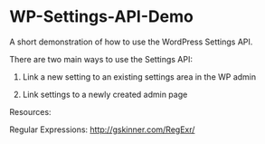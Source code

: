 WP-Settings-API-Demo
====================

A short demonstration of how to use the WordPress Settings API.

There are two main ways to use the Settings API:

1) Link a new setting to an existing settings area in the WP admin

2) Link settings to a newly created admin page



Resources:

Regular Expressions: http://gskinner.com/RegExr/

